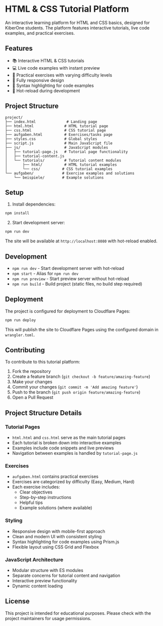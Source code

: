 # HTML & CSS Tutorial Platform

An interactive learning platform for HTML and CSS basics, designed for KiberOne students. The platform features interactive tutorials, live code examples, and practical exercises.

## Features

- 📚 Interactive HTML & CSS tutorials
- 💻 Live code examples with instant preview
- 🎯 Practical exercises with varying difficulty levels
- 📱 Fully responsive design
- 🎨 Syntax highlighting for code examples
- 🔄 Hot-reload during development

## Project Structure

```
project/
├── index.html              # Landing page
├── html.html              # HTML tutorial page
├── css.html               # CSS tutorial page
├── aufgaben.html          # Exercises/tasks page
├── styles.css             # Global styles
├── script.js              # Main JavaScript file
├── js/                    # JavaScript modules
│   ├── tutorial-page.js   # Tutorial page functionality
│   ├── tutorial-content.js
│   └── tutorials/         # Tutorial content modules
│       ├── html/          # HTML tutorial examples
│       └── css/          # CSS tutorial examples
└── aufgaben/             # Exercise examples and solutions
    └── beispiele/        # Example solutions
```

## Setup

1. Install dependencies:
```bash
npm install
```

2. Start development server:
```bash
npm run dev
```

The site will be available at `http://localhost:8080` with hot-reload enabled.

## Development

- `npm run dev` - Start development server with hot-reload
- `npm start` - Alias for `npm run dev`
- `npm run preview` - Start preview server without hot-reload
- `npm run build` - Build project (static files, no build step required)

## Deployment

The project is configured for deployment to Cloudflare Pages:

```bash
npm run deploy
```

This will publish the site to Cloudflare Pages using the configured domain in `wrangler.toml`.

## Contributing

To contribute to this tutorial platform:

1. Fork the repository
2. Create a feature branch (`git checkout -b feature/amazing-feature`)
3. Make your changes
4. Commit your changes (`git commit -m 'Add amazing feature'`)
5. Push to the branch (`git push origin feature/amazing-feature`)
6. Open a Pull Request

## Project Structure Details

### Tutorial Pages

- `html.html` and `css.html` serve as the main tutorial pages
- Each tutorial is broken down into interactive examples
- Examples include code snippets and live previews
- Navigation between examples is handled by `tutorial-page.js`

### Exercises

- `aufgaben.html` contains practical exercises
- Exercises are categorized by difficulty (Easy, Medium, Hard)
- Each exercise includes:
  - Clear objectives
  - Step-by-step instructions
  - Helpful tips
  - Example solutions (where available)

### Styling

- Responsive design with mobile-first approach
- Clean and modern UI with consistent styling
- Syntax highlighting for code examples using Prism.js
- Flexible layout using CSS Grid and Flexbox

### JavaScript Architecture

- Modular structure with ES modules
- Separate concerns for tutorial content and navigation
- Interactive preview functionality
- Dynamic content loading

## License

This project is intended for educational purposes. Please check with the project maintainers for usage permissions.

